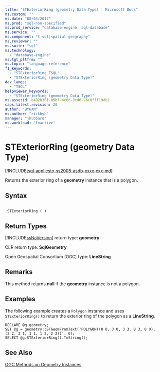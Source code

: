 ```yaml
---
title: "STExteriorRing (geometry Data Type) | Microsoft Docs"
ms.custom: ""
ms.date: "08/03/2017"
ms.prod: "sql-non-specified"
ms.prod_service: "database-engine, sql-database"
ms.service: ""
ms.component: "t-sql|spatial-geography"
ms.reviewer: ""
ms.suite: "sql"
ms.technology: 
  - "database-engine"
ms.tgt_pltfrm: ""
ms.topic: "language-reference"
f1_keywords: 
  - "STExteriorRing_TSQL"
  - "STExteriorRing (geometry Data Type)"
dev_langs: 
  - "TSQL"
helpviewer_keywords: 
  - "STExteriorRing (geometry Data Type)"
ms.assetid: b402b36f-05bf-4c6d-8cd6-76c0fff19db2
caps.latest.revision: 20
author: "BYHAM"
ms.author: "rickbyh"
manager: "jhubbard"
ms.workload: "Inactive"
---
```

# STExteriorRing (geometry Data Type)
[!INCLUDE[tsql-appliesto-ss2008-asdb-xxxx-xxx-md](../../includes/tsql-appliesto-ss2008-asdb-xxxx-xxx-md.md)]

Returns the exterior ring of a **geometry** instance that is a polygon.
  
## Syntax  
  
```  
  
.STExteriorRing ( )  
```  
  
## Return Types  
 [!INCLUDE[ssNoVersion](../../includes/ssnoversion-md.md)] return type: **geometry**  
  
 CLR return type: **SqlGeometry**  
  
 Open Geospatial Consortium (OGC) type: **LineString**  
  
## Remarks  
 This method returns **null** if the **geometry** instance is not a polygon.  
  
## Examples  
 The following example creates a `Polygon` instance and uses `STExteriorRing()` to return the exterior ring of the polygon as a **LineString**.  
  
```  
DECLARE @g geometry;  
SET @g = geometry::STGeomFromText('POLYGON((0 0, 3 0, 3 3, 0 3, 0 0),(2 2, 2 1, 1 1, 1 2, 2 2))', 0);  
SELECT @g.STExteriorRing().ToString();  
```  
  
## See Also  
 [OGC Methods on Geometry Instances](../../t-sql/spatial-geometry/ogc-methods-on-geometry-instances.md)  
  
  

